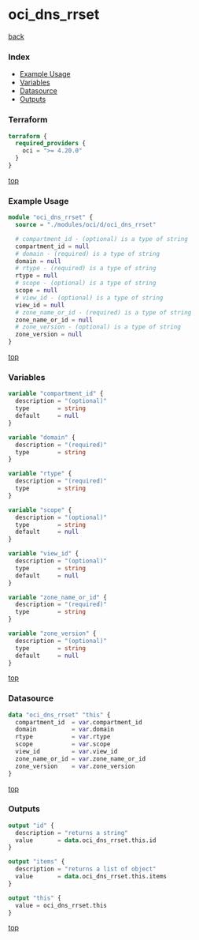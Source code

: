 # oci_dns_rrset

[back](../oci.md)

### Index

- [Example Usage](#example-usage)
- [Variables](#variables)
- [Datasource](#datasource)
- [Outputs](#outputs)

### Terraform

```terraform
terraform {
  required_providers {
    oci = ">= 4.20.0"
  }
}
```

[top](#index)

### Example Usage

```terraform
module "oci_dns_rrset" {
  source = "./modules/oci/d/oci_dns_rrset"

  # compartment_id - (optional) is a type of string
  compartment_id = null
  # domain - (required) is a type of string
  domain = null
  # rtype - (required) is a type of string
  rtype = null
  # scope - (optional) is a type of string
  scope = null
  # view_id - (optional) is a type of string
  view_id = null
  # zone_name_or_id - (required) is a type of string
  zone_name_or_id = null
  # zone_version - (optional) is a type of string
  zone_version = null
}
```

[top](#index)

### Variables

```terraform
variable "compartment_id" {
  description = "(optional)"
  type        = string
  default     = null
}

variable "domain" {
  description = "(required)"
  type        = string
}

variable "rtype" {
  description = "(required)"
  type        = string
}

variable "scope" {
  description = "(optional)"
  type        = string
  default     = null
}

variable "view_id" {
  description = "(optional)"
  type        = string
  default     = null
}

variable "zone_name_or_id" {
  description = "(required)"
  type        = string
}

variable "zone_version" {
  description = "(optional)"
  type        = string
  default     = null
}
```

[top](#index)

### Datasource

```terraform
data "oci_dns_rrset" "this" {
  compartment_id  = var.compartment_id
  domain          = var.domain
  rtype           = var.rtype
  scope           = var.scope
  view_id         = var.view_id
  zone_name_or_id = var.zone_name_or_id
  zone_version    = var.zone_version
}
```

[top](#index)

### Outputs

```terraform
output "id" {
  description = "returns a string"
  value       = data.oci_dns_rrset.this.id
}

output "items" {
  description = "returns a list of object"
  value       = data.oci_dns_rrset.this.items
}

output "this" {
  value = oci_dns_rrset.this
}
```

[top](#index)